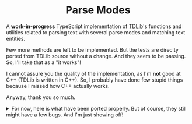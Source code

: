 <div align="center">

# Parse Modes

</div>

A **work-in-progress** TypeScript implementation of [TDLib](https://github.com/tdlib/td)'s functions and utilities
related to parsing text with several parse modes and matching text entities.

Few more methods are left to be implemented. But the tests are direclty ported from TDLib source without a change. And
they seem to be passing. So, I'll take that as a "it works"!

I cannot assure you the quality of the implementation, as I'm **not** good at C++ (TDLib is written in C++). So, I
probably have done few stupid things because I missed how C++ actually works.

Anyway, thank you so much.

<details>

<summary>
For now, here is what have been ported properly. But of course, they still might have a few bugs. And I'm just showing
off!
</summary>

###### match.ts (td/telegram/MessageEntity.cpp)

- [x] `match_mentions`
- [x] `match_bot_commands`
- [x] `match_hashtags`
- [x] `match_cashtags`
- [x] `match_media_timestamps`
- [x] `match_bank_card_numbers`
- [x] `is_url_unicode_symbol`
- [x] `is_url_path_symbol`
- [x] `match_tg_urls`
- [x] `is_protocol_symbol`
- [x] `is_user_data_symbol`
- [x] `is_domain_symbol`
- [x] `match_urls`
- [x] `is_valid_bank_card`
- [x] `is_email_address`
- [x] `is_common_tld`
- [x] `fix_url`
- [x] `get_valid_short_usernames`
- [x] `find_mentions`
- [x] `find_bot_commands`
- [x] `find_hashtags`
- [x] `find_cashtags`
- [x] `find_bank_card_numbers`
- [x] `find_tg_urls`
- [x] `find_urls`
- [x] `find_media_timestamps`
- [x] `text_length`
- [x] `get_type_priority`
- [x] `remove_empty_entities`
- [x] `sort_entities`
- [x] `check_is_sorted`
- [x] `check_non_intersecting`
- [x] `get_entity_type_mask`
- [x] `get_splittable_entities_mask`
- [x] `get_blockquote_entities_mask`
- [x] `get_continuous_entities_mask`
- [x] `get_pre_entities_mask`
- [x] `get_user_entities_mask`
- [x] `is_splittable_entity`
- [x] `is_blockquote_entity`
- [x] `is_continuous_entity`
- [x] `is_pre_entity`
- [x] `is_user_entity`
- [x] `is_hidden_data_entity`
- [x] `get_splittable_entity_type_index`
- [x] `are_entities_valid`
- [x] `remove_intersecting_entities`
- [x] `remove_entities_intersecting_blockquote`
- [x] `fix_entity_offsets`
- [x] `find_entities`
- [x] `find_media_timestamp_entities`
- [x] `merge_entities`
- [x] `is_plain_domain`
- [x] `get_first_url`
- [x] `parse_markdown`
- [x] `parse_markdown_v2`
- [x] `decode_html_entity`
- [ ] `parse_html`*

###### utilities.ts (from a lot of files)

- [x] `is_word_character`
- [x] `to_lower_begins_with`
- [x] `to_lower`
- [x] `split`
- [x] `full_split`
- [x] `begins_with`
- [x] `ends_with`
- [x] `is_space`
- [x] `is_alpha`
- [x] `is_alpha` from misc.h
- [x] `is_alnum`
- [x] `is_digit`
- [x] `is_alpha_digit`
- [x] `is_alpha_digit_or_underscore`
- [x] `is_alpha_digit_underscore_or_minus`
- [x] `is_hex_digit`
- [x] `hex_to_int`
- [x] `is_hashtag_letter`
- [x] `CHECK`
- [x] `LOG_CHECK`

###### unicode.ts (tdutils/td/utils/unicode.cpp)

- [x] `UnicodeSimpleCategory`
- [x] `get_unicode_simple_category`
- [x] `binary_search_ranges`
- [x] `unicode_to_lower`

###### utf8.ts (tdutils/td/utils/utf8.cpp)

- [x] `is_utf8_character_first_code_unit`
- [x] `utf8_length`
- [x] `utf8_utf16_length`
- [x] `prev_utf8_unsafe`
- [x] `next_utf8_unsafe`
- [x] `append_utf8_character`
- [x] `append_utf8_character_unsafe`
- [x] `utf8_to_lower`
- [x] `utf8_truncate`
- [x] `utf8_utf16_truncate`
- [x] `utf8_substr`
- [x] `utf8_utf16_substr`
- [x] `check_utf8`

###### other stuff

- [x] `CustomEmojiId`
- [x] `HttpUrl`
- [x] `HttpUrlProtocol`
- [x] `parse_url`
- [x] `IpAddress`
- [x] `parse_ipv6` (a compatible port from core-js)
- [x] `LinkManager::getLinkUserId`
- [x] `LinkManager::getLinkCustomEmojiId`
- [x] `LinkManager::getCheckedLink`
- [x] `LinkManager::checkLinkImpl`
- [x] `UserId`

> \* Most likely too buggy.

</details>
